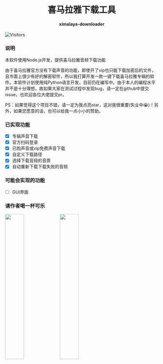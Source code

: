 <h1 align="center">喜马拉雅下载工具</h1>
<h4 align="center">ximalaya-downloader</h4>

![Visitors](https://visitor-badge.laobi.icu/badge?page_id=844704781.ximalaya_downloader)

### 说明
本软件使用Node.js开发，提供喜马拉雅音频下载功能

由于喜马拉雅官方没有下载声音的功能，即使开了vip也只能下载加密后的文件，且市面上很少有好的解密软件，所以我打算开发一款一键下载喜马拉雅专辑的软件。本软件计划使用纯Python语言开发，目前仍在编写中。由于本人的编程水平并不是十分理想，故如果大家在测试过程中发现bug，请一定在github中提交issue，也欢迎各位大佬提交pr。

PS：如果觉得这个项目不错，请一定为我点亮star，这对我很重要(失业中😭)！另外，如果您愿意的话，也可以给我一点小小的赞助。



### 已实现功能

- [x] 专辑声音下载
- [x] 官方扫码登录
- [x] 已购声音或vip免费声音下载
- [x] 自定义下载路径
- [x] 选择下载音频的音质
- [x] 自动重新下载下载失败的音频

### 可能会实现的功能

- [ ] GUI界面





### 请作者喝一杯可乐

<p float="left">
  <img src="http://qiniu.cospapa.cn/2071715937483_.pic.jpg" width="35%" />
  <img src="http://qiniu.cospapa.cn/2081715937598_.pic.jpg" width="35%" />
</p>
